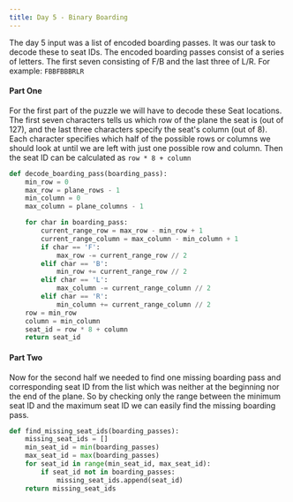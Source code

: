 ```yaml
---
title: Day 5 - Binary Boarding
---
```

The day 5 input was a list of encoded boarding passes. It was our task to decode these to seat IDs. The encoded boarding passes consist of a series of letters. The first seven consisting of F/B and the last three of L/R. For example: `FBBFBBBRLR` 

#### Part One
For the first part of the puzzle we will have to decode these Seat locations. The first seven characters tells us which row of the plane the seat is (out of 127), and the last three characters specify the seat's column (out of 8). Each character specifies which half of the possible rows or columns we should look at until we are left with just one possible row and column. Then the seat ID can be calculated as `row * 8 + column`

```python
def decode_boarding_pass(boarding_pass):
    min_row = 0
    max_row = plane_rows - 1
    min_column = 0
    max_column = plane_columns - 1

    for char in boarding_pass:
        current_range_row = max_row - min_row + 1
        current_range_column = max_column - min_column + 1
        if char == 'F':
            max_row -= current_range_row // 2
        elif char == 'B':
            min_row += current_range_row // 2
        elif char == 'L':
            max_column -= current_range_column // 2
        elif char == 'R':
            min_column += current_range_column // 2
    row = min_row
    column = min_column
    seat_id = row * 8 + column
    return seat_id
```

#### Part Two
Now for the second half we needed to find one missing boarding pass and corresponding seat ID from the list which was neither at the beginning nor the end of the plane. So by checking only the range between the minimum seat ID and the maximum seat ID we can easily find the missing boarding pass.

```python
def find_missing_seat_ids(boarding_passes):
    missing_seat_ids = []
    min_seat_id = min(boarding_passes)
    max_seat_id = max(boarding_passes)
    for seat_id in range(min_seat_id, max_seat_id):
        if seat_id not in boarding_passes:
            missing_seat_ids.append(seat_id)
    return missing_seat_ids
```